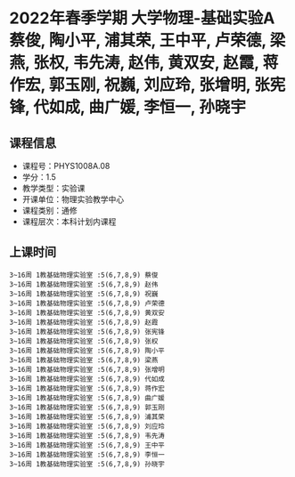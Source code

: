 # 2022年春季学期 大学物理-基础实验A 蔡俊, 陶小平, 浦其荣, 王中平, 卢荣德, 梁燕, 张权, 韦先涛, 赵伟, 黄双安, 赵霞, 蒋作宏, 郭玉刚, 祝巍, 刘应玲, 张增明, 张宪锋, 代如成, 曲广媛, 李恒一, 孙晓宇






## 课程信息

- 课程号：PHYS1008A.08
- 学分：1.5
- 教学类型：实验课
- 开课单位：物理实验教学中心
- 课程类别：通修
- 课程层次：本科计划内课程

## 上课时间

```
3~16周 1教基础物理实验室 :5(6,7,8,9) 蔡俊
3~16周 1教基础物理实验室 :5(6,7,8,9) 赵伟
3~16周 1教基础物理实验室 :5(6,7,8,9) 祝巍
3~16周 1教基础物理实验室 :5(6,7,8,9) 卢荣德
3~16周 1教基础物理实验室 :5(6,7,8,9) 黄双安
3~16周 1教基础物理实验室 :5(6,7,8,9) 赵霞
3~16周 1教基础物理实验室 :5(6,7,8,9) 张宪锋
3~16周 1教基础物理实验室 :5(6,7,8,9) 张权
3~16周 1教基础物理实验室 :5(6,7,8,9) 陶小平
3~16周 1教基础物理实验室 :5(6,7,8,9) 梁燕
3~16周 1教基础物理实验室 :5(6,7,8,9) 张增明
3~16周 1教基础物理实验室 :5(6,7,8,9) 代如成
3~16周 1教基础物理实验室 :5(6,7,8,9) 蒋作宏
3~16周 1教基础物理实验室 :5(6,7,8,9) 曲广媛
3~16周 1教基础物理实验室 :5(6,7,8,9) 郭玉刚
3~16周 1教基础物理实验室 :5(6,7,8,9) 浦其荣
3~16周 1教基础物理实验室 :5(6,7,8,9) 刘应玲
3~16周 1教基础物理实验室 :5(6,7,8,9) 韦先涛
3~16周 1教基础物理实验室 :5(6,7,8,9) 王中平
3~16周 1教基础物理实验室 :5(6,7,8,9) 李恒一
3~16周 1教基础物理实验室 :5(6,7,8,9) 孙晓宇
```

